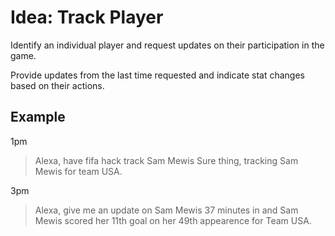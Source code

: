 # Idea: Track Player

Identify an individual player and request updates on their participation in the game.

Provide updates from the last time requested and indicate stat changes based on their actions.

## Example

1pm
> Alexa, have fifa hack track Sam Mewis
> Sure thing, tracking Sam Mewis for team USA.

3pm
> Alexa, give me an update on Sam Mewis
> 37 minutes in and Sam Mewis scored her 11th goal on her 49th appearence for Team USA.
